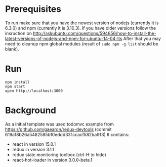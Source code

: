 # Prerequisites
To run make sure that you have the newest version of nodejs (currently it is 6.3.0) and npm (currently it is 3.10.3).
If you have older versions follow the insruction on http://askubuntu.com/questions/594656/how-to-install-the-latest-versions-of-nodejs-and-npm-for-ubuntu-14-04-lts
After that you may need to cleanup npm global modules (result of `sudo npm -g list` should be blank).

# Run
```
npm install
npm start
open http://localhost:3000
```

# Background
As a initial template was used todomvc example from https://github.com/gaearon/redux-devtools (commit 619a18b26a5482585b10eddd331ccacf582ba913)
It contains:
- react in version 15.0.1
- redux in version 3.1.1
- redux state monitoring toolbox (ctrl-H to hide) 
- react-hot-loader in version 3.0.0-beta.1
